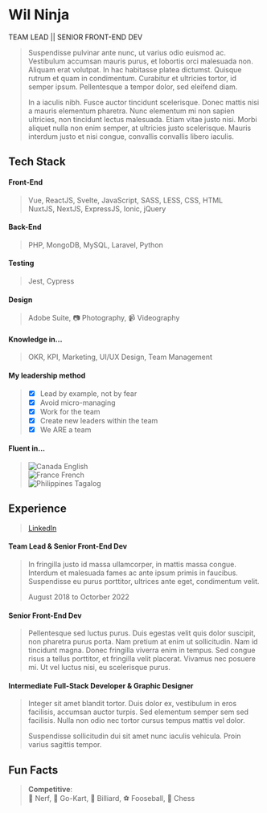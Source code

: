 # Wil Ninja
TEAM LEAD || SENIOR FRONT-END DEV  
> Suspendisse pulvinar ante nunc, ut varius odio euismod ac. Vestibulum accumsan mauris purus, et lobortis orci malesuada non. Aliquam erat volutpat. In hac habitasse platea dictumst. Quisque rutrum et quam in condimentum. Curabitur et ultricies tortor, id semper ipsum. Pellentesque a tempor dolor, sed eleifend diam.
>
> In a iaculis nibh. Fusce auctor tincidunt scelerisque. Donec mattis nisi a mauris elementum pharetra. Nunc elementum mi non sapien ultricies, non tincidunt lectus malesuada. Etiam vitae justo nisi. Morbi aliquet nulla non enim semper, at ultricies justo scelerisque. Mauris interdum justo et nisi congue, convallis convallis libero iaculis.

## Tech Stack
#### Front-End
> Vue, ReactJS, Svelte, JavaScript, SASS, LESS, CSS, HTML  
> NuxtJS, NextJS, ExpressJS, Ionic, jQuery

#### Back-End
> PHP, MongoDB, MySQL, Laravel, Python

#### Testing
> Jest, Cypress

#### Design
> Adobe Suite, :camera: Photography, :video_camera: Videography

#### Knowledge in...
> OKR, KPI, Marketing, UI/UX Design, Team Management

#### My leadership method
> - [x] Lead by example, not by fear
> - [x] Avoid micro-managing
> - [x] Work for the team
> - [x] Create new leaders within the team
> - [x] We ARE a team

#### Fluent in...
> ![Canada](https://raw.githubusercontent.com/stevenrskelton/flag-icon/master/png/16/country-4x3/ca.png "English") English  
> ![France](https://raw.githubusercontent.com/stevenrskelton/flag-icon/master/png/16/country-4x3/fr.png "French") French  
> ![Philippines](https://raw.githubusercontent.com/stevenrskelton/flag-icon/master/png/16/country-4x3/ph.png "Tagalog") Tagalog

## Experience
> [LinkedIn]

#### Team Lead & Senior Front-End Dev 
> In fringilla justo id massa ullamcorper, in mattis massa congue. Interdum et malesuada fames ac ante ipsum primis in faucibus. Suspendisse eu purus porttitor, ultrices ante eget, condimentum velit.
>
> August 2018 to Octorber 2022 

#### Senior Front-End Dev
> Pellentesque sed luctus purus. Duis egestas velit quis dolor suscipit, non pharetra purus porta. Nam pretium at enim ut sollicitudin. Nam id tincidunt magna. Donec fringilla viverra enim in tempus. Sed congue risus a tellus porttitor, et fringilla velit placerat. Vivamus nec posuere mi. Ut vel luctus nisi, eu scelerisque purus. 

#### Intermediate Full-Stack Developer & Graphic Designer
> Integer sit amet blandit tortor. Duis dolor ex, vestibulum in eros facilisis, accumsan auctor turpis. Sed elementum semper sem sed facilisis. Nulla non odio nec tortor cursus tempus mattis vel dolor.
>
> Suspendisse sollicitudin dui sit amet nunc iaculis vehicula. Proin varius sagittis tempor.

## Fun Facts
> **Competitive**:  
> :gun: Nerf, :car: Go-Kart, :8ball: Billiard, :soccer: Fooseball, :crown: Chess


[LinkedIn]: <https://www.linkedin.com/in/wilbertbarraquio/>

<!--
**wilninja/wilninja** is a ✨ _special_ ✨ repository because its `README.md` (this file) appears on your GitHub profile.

Here are some ideas to get you started:

- 🔭 I’m currently working on ...
- 🌱 I’m currently learning ...
- 👯 I’m looking to collaborate on ...
- 🤔 I’m looking for help with ...
- 💬 Ask me about ...
- 📫 How to reach me: ...
- 😄 Pronouns: ...
- ⚡ Fun fact: ...
-->
